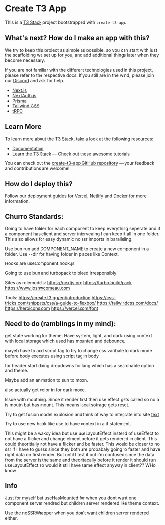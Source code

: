 # Create T3 App

This is a [T3 Stack](https://create.t3.gg/) project bootstrapped with `create-t3-app`.

## What's next? How do I make an app with this?

We try to keep this project as simple as possible, so you can start with just the scaffolding we set up for you, and add additional things later when they become necessary.

If you are not familiar with the different technologies used in this project, please refer to the respective docs. If you still are in the wind, please join our [Discord](https://t3.gg/discord) and ask for help.

- [Next.js](https://nextjs.org)
- [NextAuth.js](https://next-auth.js.org)
- [Prisma](https://prisma.io)
- [Tailwind CSS](https://tailwindcss.com)
- [tRPC](https://trpc.io)

## Learn More

To learn more about the [T3 Stack](https://create.t3.gg/), take a look at the following resources:

- [Documentation](https://create.t3.gg/)
- [Learn the T3 Stack](https://create.t3.gg/en/faq#what-learning-resources-are-currently-available) — Check out these awesome tutorials

You can check out the [create-t3-app GitHub repository](https://github.com/t3-oss/create-t3-app) — your feedback and contributions are welcome!

## How do I deploy this?

Follow our deployment guides for [Vercel](https://create.t3.gg/en/deployment/vercel), [Netlify](https://create.t3.gg/en/deployment/netlify) and [Docker](https://create.t3.gg/en/deployment/docker) for more information.

## Churro Standards:

Going to have folder for each component to keep everything seperate and if a component has client and server interveaing I can keep it all in one folder. This also allows for easy dynamic no ssr imports in baralleling.

Use bun run add COMPONENT_NAME to create a new component in a folder. Use --dir for having folder in places like Context. 

Hooks are useComponent.hook.js

Going to use bun and turbopack to bleed irresponsibly

Sites as rolemodels:
https://nextjs.org
https://turbo.build/pack
https://www.joshwcomeau.com

Tools:
https://create.t3.gg/en/introduction
https://css-tricks.com/snippets/css/a-guide-to-flexbox/
https://tailwindcss.com/docs/
https://heroicons.com
https://vercel.com/font

## Need to do (ramblings in my mind):

get state working for theme. Have system, light, and dark. using context with local storage which used has mounted and debounce.

mayeb have to add script tag to try to change css varibale to dark mode before body executes using script tag in body

for header start doing dropdowns for lang which has a searchable option and theme.

Maybe add an animation to sun to moon.

also actually get color in for dark mode.

Issue with moutning. Since it render first then use effect gets called so no a is moutn but has mount. This means local sotrage gets reset.

Try to get fusion model explosion and think of way to integrate into site [text](https://www.youtube.com/watch?v=MrIEddahJM8)

Try to use new hook like use to have context in a if statement.

This might be a wakcy idea but use useLayoutEffect instead of useEffect to not have a flicker and change elment before it gets rendered in client. This could theoritially not have a flicker and be faster. This would be closer to no ssr if I have to guess since they both are  probabaly going to faster and have right data on first render. But until I test it out I'm confused since the data from the server is the same and theoritacally before it render it should run useLayoutEffect so would it still have same effect anyway in client?? WHo know


## Info

Just for myself but useHasMounted for when you dont want one component server rendred but children server rendered like theme context.

Use the noSSRWrapper when you don't want children server rendered either.